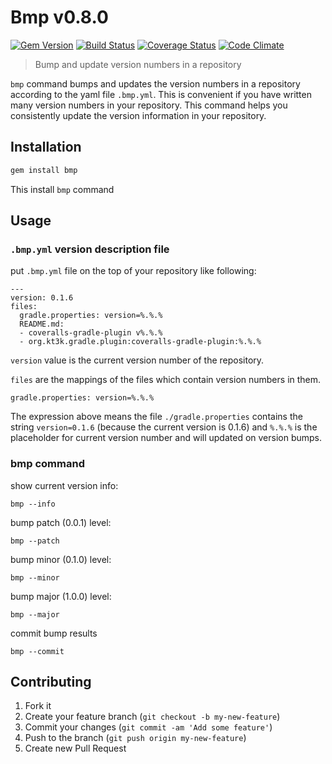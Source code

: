 # Bmp v0.8.0

[![Gem Version](https://badge.fury.io/rb/bmp.png)](http://badge.fury.io/rb/bmp)
[![Build Status](https://travis-ci.org/kt3k/bmp.png)](https://travis-ci.org/kt3k/bmp)
[![Coverage Status](https://coveralls.io/repos/kt3k/bmp/badge.png)](https://coveralls.io/r/kt3k/bmp)
[![Code Climate](https://codeclimate.com/github/kt3k/bmp.png)](https://codeclimate.com/github/kt3k/bmp)

> Bump and update version numbers in a repository

`bmp` command bumps and updates the version numbers in a repository according to the yaml file `.bmp.yml`. This is convenient if you have written many version numbers in your repository. This command helps you consistently update the version information in your repository.

## Installation

```sh
gem install bmp
```

This install `bmp` command

## Usage

### `.bmp.yml` version description file

put `.bmp.yml` file on the top of your repository like following:

```
---
version: 0.1.6
files:
  gradle.properties: version=%.%.%
  README.md:
  - coveralls-gradle-plugin v%.%.%
  - org.kt3k.gradle.plugin:coveralls-gradle-plugin:%.%.%
```

`version` value is the current version number of the repository.

`files` are the mappings of the files which contain version numbers in them.

```
gradle.properties: version=%.%.%
```

The expression above means the file `./gradle.properties` contains the string `version=0.1.6` (because the current version is 0.1.6) and `%.%.%` is the placeholder for current version number and will updated on version bumps.

### bmp command

show current version info:
```
bmp --info
```


bump patch (0.0.1) level:
```
bmp --patch
```


bump minor (0.1.0) level:
```
bmp --minor
```


bump major (1.0.0) level:
```
bmp --major
```


commit bump results
```
bmp --commit
```

## Contributing

1. Fork it
2. Create your feature branch (`git checkout -b my-new-feature`)
3. Commit your changes (`git commit -am 'Add some feature'`)
4. Push to the branch (`git push origin my-new-feature`)
5. Create new Pull Request
